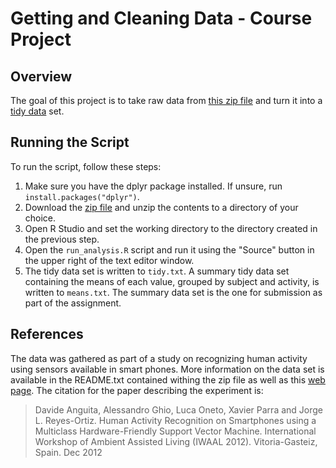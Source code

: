 # Getting and Cleaning Data - Course Project #

## Overview ##

The goal of this project is to take raw data from [this zip file](https://d396qusza40orc.cloudfront.net/getdata%2Fprojectfiles%2FUCI%20HAR%20Dataset.zip) and turn it into a [tidy data](https://d396qusza40orc.cloudfront.net/getdata/lecture_slides/01_03_componentsOfTidyData.pdf) set.


## Running the Script ##

To run the script, follow these steps:

1. Make sure you have the dplyr package installed. If unsure, run `install.packages("dplyr")`.
1. Download the [zip file](https://d396qusza40orc.cloudfront.net/getdata%2Fprojectfiles%2FUCI%20HAR%20Dataset.zip) and unzip the contents to a directory of your choice.
1. Open R Studio and set the working directory to the directory created in the previous step.
1. Open the `run_analysis.R` script and run it using the "Source" button in the upper right of the text editor window.
1. The tidy data set is written to `tidy.txt`. A summary tidy data set containing the means of each value, grouped by subject and activity, is written to `means.txt`. The summary data set is the one for submission as part of the assignment.


## References ##

The data was gathered as part of a study on recognizing human activity using sensors available in smart phones. More information on the data set is available in the README.txt contained withing the zip file as well as this [web page](http://archive.ics.uci.edu/ml/datasets/Human+Activity+Recognition+Using+Smartphones). The citation for the paper describing the experiment is:

> Davide Anguita, Alessandro Ghio, Luca Oneto, Xavier Parra and Jorge L. Reyes-Ortiz. Human Activity Recognition on Smartphones using a Multiclass Hardware-Friendly Support Vector Machine. International Workshop of Ambient Assisted Living (IWAAL 2012). Vitoria-Gasteiz, Spain. Dec 2012

